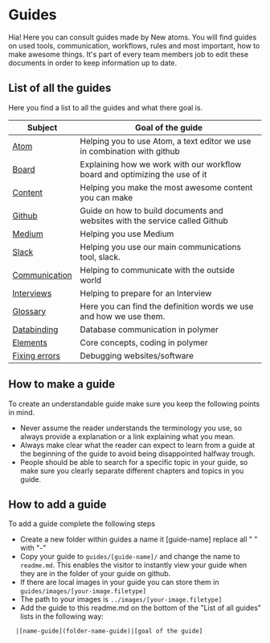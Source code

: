 # Guides

Hia! Here you can consult guides made by New atoms. You will find guides on used tools, communication, workflows, rules and most important, how to make awesome things. It's part of every team members job to edit these documents in order to keep information up to date.  

## List of all the guides

Here you find a list to all the guides and what there goal is.

|Subject |Goal of the guide              |
|--------|-----------------------------|
|[Atom](atom-guide)| Helping you to use Atom, a text editor we use in combination with github |
|[Board](board-guide) | Explaining how we work with our workflow board and optimizing the use of it  |
|[Content](board-guide)| Helping you make the most awesome content you can make|
|[Github](github-guide) | Guide on how to build documents and websites with the service called Github |
|[Medium](medium-guide)| Helping you use Medium |
|[Slack](slack-guide) | Helping you use our main communications tool, slack.
|[Communication](communicaiton-guide) | Helping to communicate with the outside world
|[Interviews](interview-guide) | Helping to prepare for an Interview
|[Glossary](glossary) |Here you can find the definition words we use and how we use them.
|[Databinding](databinding.md) | Database communication in polymer |
|[Elements](creating-elements.md) | Core concepts, coding in polymer |
|[Fixing errors](fixing-errors.md) | Debugging websites/software |

## How to make a guide

To create an understandable guide make sure you keep the following points in mind.
* Never assume the reader understands the terminology you use, so always provide a explanation or a link explaining what you mean.
* Always make clear what the reader can expect to learn from a guide at the beginning of the guide to avoid being disappointed halfway trough.
* People should be able to search for a specific topic in your guide, so make sure you clearly separate different chapters and topics in you guide.

## How to add a guide

To add a guide complete the following steps
* Create a new folder within guides a name it [guide-name] replace all " " with "-"
* Copy your guide to `guides/[guide-name]/` and change the name to `readme.md`. This enables the visitor to instantly view your guide when they are in the folder of your guide on github.
* If there are local images in your guide you can store them in `guides/images/[your-image.filetype]`
* The path to your images is `../images/[your-image.filetype]`
* Add the guide to this readme.md on the bottom of the "List of all guides" lists in the following way:    

```
  |[name-guide](folder-name-guide)|[goal of the guide]
```
